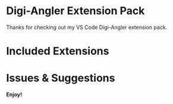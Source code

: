 # Digi-Angler Extension Pack

Thanks for checking out my VS Code Digi-Angler extension pack.

# Included Extensions

# Issues & Suggestions

**Enjoy!**
